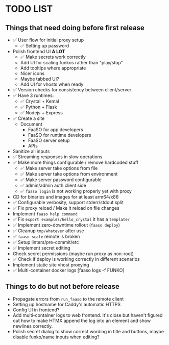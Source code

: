 # TODO LIST

## Things that need doing before first release

* ✅ User flow for initial proxy setup
  * ✅ Setting up password
* Polish frontend UI **A LOT**
  * ✅ Make secrets work correctly
  * Add UI for scaling funkos rather than "play/stop"
  * Add tooltips where appropriate
  * Nicer icons
  * Maybe tabbed UI?
  * Add UI for vhosts when ready
* ✅ Version checks for consistency between client/server
* ✅ Have 3 runtimes:
  * ✅ Crystal + Kemal
  * ✅ Python + Flask
  * ✅ Nodejs + Express
* ✅ Create a site
  * Document
    * FaaSO for app developers
    * FaaSO for runtime developers
    * FaaSO server setup
    * APIs
* Sanitize all inputs
* ✅ Streaming responses in slow operations
* ✅ Make more things configurable / remove hardcoded stuff
  * ✅ Make server take options from file
  * ✅ Make server take options from environment
  * ✅ Make server password configurable
  * ✅ admin/admin auth client side
  * ✅ `faaso login` is not working properly yet with proxy
* CD for binaries and images for at least arm64/x86
* ✅ Configurable verbosity, support stderr/stdout split
* ✅ Fix proxy reload / Make it reload on file changes
* Implement `faaso help command`
* ✅ Fix `export examples/hello_crystal` it has a `template/`
* ✅ Implement zero-downtime rollout (`faaso deploy`)
* ✅ Cleanup `tmp/whatever` after use
* ✅ `faaso scale` remote is broken
* ✅ Setup linters/pre-commit/etc
* ✅ Implement secret editing
* Check secret permissions (maybe run proxy as non-root)
* ✅ Check if deploy is working correctly in different scenarios
* Implement static site vhost proxying
* ✅ Multi-container docker logs [faaso logs -f FUNKO]

## Things to do but not before release

* Propagate errors from `run_faaso` to the remote client
* Setting up hostname for Caddy's automatic HTTPS
* Config UI in frontend?
* Add multi-container logs to web frontend. It's close but
  haven't figured out how to make HTMX append the log into
  an element and show newlines correctly.
* Polish secret dialog to show correct wording in title and buttons,
  maybe disable funko/name inputs when editing?
